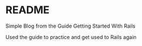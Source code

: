# README

Simple Blog from the Guide Getting Started With Rails

Used the guide to practice and get used to Rails again